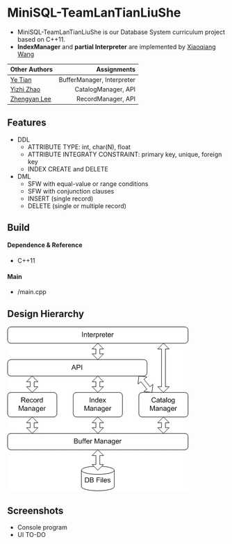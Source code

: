 # MiniSQL-TeamLanTianLiuShe

- MiniSQL-TeamLanTianLiuShe is our Database System curriculum project based on C++11.
- **IndexManager** and **partial Interpreter** are implemented by [Xiaoqiang Wang](https://robert-xiaoqiang.github.io/)


|Other Authors| Assignments|
|:-----|-----:|
|[Ye Tian]()|BufferManager, Interpreter |
|[Yizhi Zhao]()|CatalogManager, API |
|[Zhengyan Lee]()| RecordManager, API|


## Features
- DDL
   - ATTRIBUTE TYPE: int, char(N), float
   - ATTRIBUTE INTEGRATY CONSTRAINT: primary key, unique, foreign key 
   - INDEX CREATE and DELETE
- DML
   - SFW with equal-value or range conditions
   - SFW with conjunction clauses
   - INSERT (single record)
   - DELETE (single or multiple record) 
## Build
#### Dependence & Reference
- C++11

#### Main
- /main.cpp

## Design Hierarchy
![1](image/1.png  "1")

## Screenshots
- Console program 
- UI TO-DO

